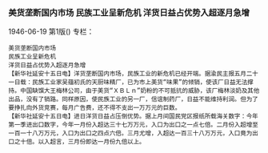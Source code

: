### 美货垄断国内市场  民族工业呈新危机  洋货日益占优势入超逐月急增

1946-06-19
第1版()
专栏：

    美货垄断国内市场
    民族工业呈新危机
    洋货日益占优势入超逐月急增
    【新华社延安十五日电】洋货垄断国内市场，民族工业的新危机已经开端。据渝民主报五月二十一日载：民族工业家吴蕴初氏的天厨味精厂，已为市上美货“味果”的倾销，使该厂日益无法撑持。中国缺馔大王梅林公司，由于美货“ＸＢＬｎ”奶粉的不可抵抗的威胁，该厂梅林淡奶及其他出品，没有了销路。同样原因，使民族工业的另一厂，信谊制药厂，日益不能维持利润。但为了要挣扎向外货竞赛，每月广告费，还不得不支出一万万元的巨数。
    【新华社延安十五日电】进日洋货日益占压倒优势。据上月间国民党区报纸所载海关数字：今年第一季进出口数字，今年一月份入超达三十七万万元，入口为出口之一点七倍。二月份入超增至一百一十八万万元，入口为出口之四点六倍。三月尤增，入超达一百三十八万万元，入口竟为出口之十倍。以入超言，三月份即达一月份九倍以上。

